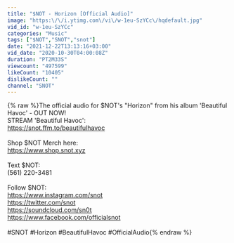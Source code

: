```yaml
---
title: "$NOT - Horizon [Official Audio]"
image: "https:\/\/i.ytimg.com\/vi\/w-1eu-SzYCc\/hqdefault.jpg"
vid_id: "w-1eu-SzYCc"
categories: "Music"
tags: ["$NOT","SNOT","snot"]
date: "2021-12-22T13:13:16+03:00"
vid_date: "2020-10-30T04:00:08Z"
duration: "PT2M33S"
viewcount: "497599"
likeCount: "10405"
dislikeCount: ""
channel: "SNOT"
---
```

{% raw %}The official audio for $NOT's &quot;Horizon&quot; from his album 'Beautiful Havoc'  - OUT NOW!<br />STREAM 'Beautiful Havoc':<br /><a rel="nofollow" target="blank" href="https://snot.ffm.to/beautifulhavoc">https://snot.ffm.to/beautifulhavoc</a><br /><br />Shop $NOT Merch here:<br /><a rel="nofollow" target="blank" href="https://www.shop.snot.xyz">https://www.shop.snot.xyz</a><br /><br />Text $NOT:<br />(561) 220-3481<br /><br />Follow $NOT:<br /><a rel="nofollow" target="blank" href="https://www.instagram.com/snot">https://www.instagram.com/snot</a><br /><a rel="nofollow" target="blank" href="https://twitter.com/snot">https://twitter.com/snot</a><br /><a rel="nofollow" target="blank" href="https://soundcloud.com/sn0t">https://soundcloud.com/sn0t</a><br /><a rel="nofollow" target="blank" href="https://www.facebook.com/officialsnot">https://www.facebook.com/officialsnot</a><br /><br />#SNOT #Horizon #BeautifulHavoc #OfficialAudio{% endraw %}
